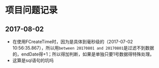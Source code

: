 # 项目问题记录

## 2017-08-02

- 在使用FCreateTime时，因为是具体到毫秒级的（2017-07-02 10:56:35.867），所以用`between 20170801 and 20170801`是过滤不到数据的，endDate得+1；所以得加判断，如果是单独只要1号数据得特殊处理。
- 这算是sql语句的坑吗
